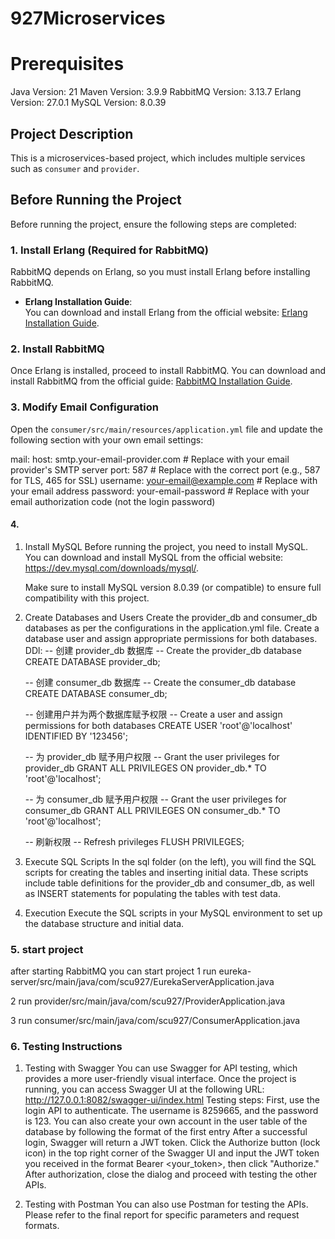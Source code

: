# 927Microservices

# Prerequisites
Java Version: 21
Maven Version: 3.9.9
RabbitMQ Version: 3.13.7
Erlang Version: 27.0.1
MySQL Version: 8.0.39
## Project Description
This is a microservices-based project, which includes multiple services such as `consumer` and `provider`.

## Before Running the Project

Before running the project, ensure the following steps are completed:

### 1. Install Erlang (Required for RabbitMQ)

RabbitMQ depends on Erlang, so you must install Erlang before installing RabbitMQ.

- **Erlang Installation Guide**:  
  You can download and install Erlang from the official website: [Erlang Installation Guide](https://www.erlang.org/downloads).

### 2. Install RabbitMQ

Once Erlang is installed, proceed to install RabbitMQ. You can download and install RabbitMQ from the official guide: [RabbitMQ Installation Guide](https://www.rabbitmq.com/download.html).

### 3. Modify Email Configuration

Open the `consumer/src/main/resources/application.yml` file and update the following section with your own email settings:


mail:
  host: smtp.your-email-provider.com   # Replace with your email provider's SMTP server
  port: 587                            # Replace with the correct port (e.g., 587 for TLS, 465 for SSL)
  username: your-email@example.com     # Replace with your email address
  password: your-email-password        # Replace with your email authorization code (not the login password) 

#### 4. 
1. Install MySQL
 Before running the project, you need to install MySQL. You can download and install MySQL from the official website: https://dev.mysql.com/downloads/mysql/.

   Make sure to install MySQL version 8.0.39 (or compatible) to ensure full compatibility with this project.

2. Create Databases and Users
Create the provider_db and consumer_db databases as per the configurations in the application.yml file.
Create a database user and assign appropriate permissions for both databases.
DDl:
   -- 创建 provider_db 数据库
   -- Create the provider_db database
     CREATE DATABASE provider_db;

   -- 创建 consumer_db 数据库
   -- Create the consumer_db database
   CREATE DATABASE consumer_db;

   -- 创建用户并为两个数据库赋予权限
  -- Create a user and assign permissions for both databases
   CREATE USER 'root'@'localhost' IDENTIFIED BY '123456';

    -- 为 provider_db 赋予用户权限
    -- Grant the user privileges for provider_db
    GRANT ALL PRIVILEGES ON provider_db.* TO 'root'@'localhost';

    -- 为 consumer_db 赋予用户权限
    -- Grant the user privileges for consumer_db
    GRANT ALL PRIVILEGES ON consumer_db.* TO 'root'@'localhost';

     -- 刷新权限
    -- Refresh privileges
      FLUSH PRIVILEGES;
3. Execute SQL Scripts
   In the sql folder (on the left), you will find the SQL scripts for creating the tables and inserting initial data. These scripts include table definitions for the provider_db and consumer_db, as well as INSERT statements for populating the tables with test data.
4. Execution
  Execute the SQL scripts in your MySQL environment to set up the database structure and initial data.



### 5. start project
after starting  RabbitMQ you can start project
1 run eureka-server/src/main/java/com/scu927/EurekaServerApplication.java

2 run provider/src/main/java/com/scu927/ProviderApplication.java

3 run consumer/src/main/java/com/scu927/ConsumerApplication.java

### 6. Testing Instructions
1. Testing with Swagger
   You can use Swagger for API testing, which provides a more user-friendly visual interface.
   Once the project is running, you can access Swagger UI at the following URL:
   http://127.0.0.1:8082/swagger-ui/index.html
   Testing steps:
     First, use the login API to authenticate. The username is 8259665, and the password is 123.
     You can also create your own account in the user table of the database by following the format of the first entry
     After a successful login, Swagger will return a JWT token.
     Click the Authorize button (lock icon) in the top right corner of the Swagger UI and input the JWT token you received in the format Bearer <your_token>, then click "Authorize."
     After authorization, close the dialog and proceed with testing the other APIs.

2. Testing with Postman
   You can also use Postman for testing the APIs. Please refer to the final report for specific parameters and request formats.



